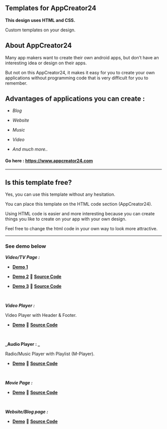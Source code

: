 ## Templates for AppCreator24

**This design uses HTML and CSS.**

Custom templates on your design.

## About AppCreator24

Many app makers want to create their own android apps, but don’t have an interesting idea or design on their apps. 

But not on this AppCreator24, it makes it easy for you to create your own applications without programming code that is very difficult for you to remember. 

## Advantages of applications you can create : 

- _Blog_

- _Website_

- _Music_ 

- _Video_

- _And much more.._

#### Go here : https://www.appcreator24.com

<hr>

## Is this template free?

Yes, you can use this template without any hesitation.

You can place this template on the HTML code section (AppCreator24).

Using HTML code is easier and more interesting because you can create things you like to create on your app with your own design.

Feel free to change the html code in your own way to look more attractive.

<hr>

### See demo below

**_Video/TV Page :_**

- **[Demo 1](https://bit.ly/dEmO201)** 

- **[Demo 2](https://htmlpreview.github.io/?https://raw.githubusercontent.com/ZazerConer/Templates-For-App-Creator-24/main/demo/templates2.html)** 
:bookmark_tabs: **[Source Code](https://github.com/ZazerConer/Templates-For-App-Creator-24/blob/main/Video-Playlist/Template2.html)**

- **[Demo 3](https://htmlpreview.github.io/?https://raw.githubusercontent.com/ZazerConer/Templates-For-App-Creator-24/main/demo/templates3.html)**
:bookmark_tabs: **[Source Code](https://github.com/ZazerConer/Templates-For-App-Creator-24/blob/main/Video-Playlist/Template3.html)**

<br>

**_Video Player :_**

Video Player with Header & Footer.

- **[Demo](https://htmlpreview.github.io/?https://raw.githubusercontent.com/ZazerConer/Templates-For-App-Creator-24/main/demo/VIPL/templates1/Page2.html)**
:bookmark_tabs: **[Source Code](https://github.com/ZazerConer/Templates-For-App-Creator-24/tree/main/Video-Player/Template1)**

<br>

**_Audio Player : _**

Radio/Music Player with Playlist (M-Player).

- **[Demo](https://htmlpreview.github.io/?https://raw.githubusercontent.com/ZazerConer/Templates-For-App-Creator-24/main/demo/MUPL/templates1/index.html)**
:bookmark_tabs: **[Source Code](https://github.com/ZazerConer/Templates-For-App-Creator-24/tree/main/Music-Player/Template1)**

<br>

**_Movie Page :_**

- **[Demo](https://htmlpreview.github.io/?https://raw.githubusercontent.com/ZazerConer/Templates-For-App-Creator-24/main/demo/MOPG/templates1/index.html)**
:bookmark_tabs: **[Source Code](https://github.com/ZazerConer/Templates-For-App-Creator-24/tree/main/Movie-Page/Template1)**

<br>

**_Website/Blog page :_**

- **[Demo](https://htmlpreview.github.io/?https://raw.githubusercontent.com/ZazerConer/Templates-For-App-Creator-24/main/demo/WEBL/templates1/index.html)**
:bookmark_tabs: **[Source Code](https://github.com/ZazerConer/Templates-For-App-Creator-24/tree/main/Website-Blog-Page/Template1)**

<br>

